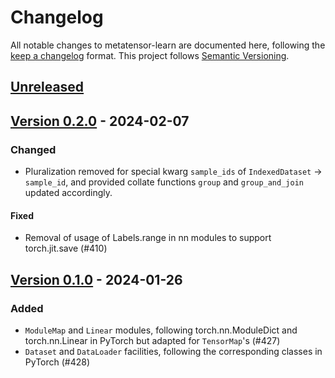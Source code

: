 # Changelog

All notable changes to metatensor-learn are documented here, following the
[keep a changelog](https://keepachangelog.com/en/1.1.0/) format. This project
follows [Semantic Versioning](https://semver.org/spec/v2.0.0.html).

## [Unreleased](https://github.com/lab-cosmo/metatensor/)

<!-- Possible sections

#### Added

#### Fixed

#### Changed

#### Removed
-->

## [Version 0.2.0](https://github.com/lab-cosmo/metatensor/releases/tag/metatensor-learn-v0.2.0) - 2024-02-07

### Changed

- Pluralization removed for special kwarg `sample_ids` of `IndexedDataset` ->
  `sample_id`, and provided collate functions `group` and `group_and_join`
  updated accordingly.

#### Fixed

- Removal of usage of Labels.range in nn modules to support torch.jit.save (#410)

## [Version 0.1.0](https://github.com/lab-cosmo/metatensor/releases/tag/metatensor-learn-v0.1.0) - 2024-01-26

### Added

- `ModuleMap` and `Linear` modules, following torch.nn.ModuleDict and
  torch.nn.Linear in PyTorch but adapted for `TensorMap`'s (#427)
- `Dataset` and `DataLoader` facilities, following the corresponding classes in
  PyTorch (#428)
